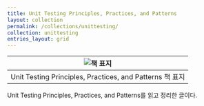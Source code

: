 ```yaml
---
title: Unit Testing Principles, Practices, and Patterns
layout: collection
permalink: /collections/unittesting/
collection: unittesting
entries_layout: grid
---
```


| ![책 표지](https://images.manning.com/book/0/fd97ee5-72ec-446f-a11f-d284f915245b/Khorikov-UT-HI.png) | 
|:--:| 
| Unit Testing Principles, Practices, and Patterns 책 표지 |

Unit Testing Principles, Practices, and Patterns를 읽고 정리한 글이다.